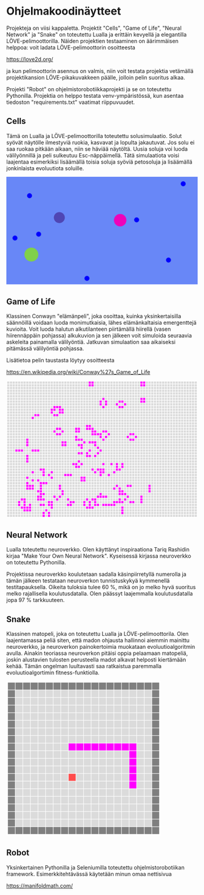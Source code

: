# Ohjelmakoodinäytteet

Projekteja on viisi kappaletta. Projektit "Cells", "Game of Life", "Neural Network" ja "Snake" on toteutettu Lualla ja erittäin kevyellä ja elegantilla LÖVE-pelimoottorilla. Näiden projektien testaaminen on äärimmäisen helppoa: voit ladata LÖVE-pelimoottorin osoitteesta

https://love2d.org/

ja kun pelimoottorin asennus on valmis, niin voit testata projektia vetämällä projektikansion LÖVE-pikakuvakkeen päälle, jolloin pelin suoritus alkaa.

Projekti "Robot" on ohjelmistorobotiikkaprojekti ja se on toteutettu Pythonilla. Projektia on helppo testata venv-ympäristössä, kun asentaa tiedoston "requirements.txt" vaatimat riippuvuudet.

## Cells

Tämä on Lualla ja LÖVE-pelimoottorilla toteutettu solusimulaatio. Solut syövät näytölle ilmestyviä ruokia, kasvavat ja lopulta jakautuvat. Jos solu ei saa ruokaa pitkään aikaan, niin se häviää näytöltä. Uusia soluja voi luoda välilyönnillä ja peli sulkeutuu Esc-näppäimellä. Tätä simulaatiota voisi laajentaa esimerkiksi lisäämällä toisia soluja syöviä petosoluja ja lisäämällä jonkinlaista evoluutiota soluille.

![Cells Image](Images/Cells.png)

## Game of Life

Klassinen Conwayn "elämänpeli", joka osoittaa, kuinka yksinkertaisilla säännöillä voidaan luoda monimutkaisia, lähes elämänkaltaisia emergenttejä kuvioita. Voit luoda halutun alkutilanteen piirtämällä hiirellä (vasen hiirennäppäin pohjassa) alkukuvion ja sen jälkeen voit simuloida seuraavia askeleita painamalla välilyöntiä. Jatkuvan simulaation saa aikaiseksi pitämässä välilyöntiä pohjassa.

Lisätietoa pelin taustasta löytyy osoitteesta

https://en.wikipedia.org/wiki/Conway%27s_Game_of_Life

![Game of Life Image](Images/Game_Of_Life.png)

## Neural Network

Lualla toteutettu neuroverkko. Olen käyttänyt inspiraationa Tariq Rashidin kirjaa "Make Your Own Neural Network". Kyseisessä kirjassa neuroverkko on toteutettu Pythonilla.

Projektissa neuroverkko koulutetaan sadalla käsinpiirretyllä numerolla ja tämän jälkeen testataan neuroverkon tunnistuskykyä kymmenellä testitapauksella. Oikeita tuloksia tulee 60 %, mikä on jo melko hyvä suoritus melko rajallisella koulutusdatalla. Olen päässyt laajemmalla koulutusdatalla jopa 97 % tarkkuuteen.

## Snake

Klassinen matopeli, joka on toteutettu Lualla ja LÖVE-pelimoottorila. Olen laajentamassa peliä siten, että madon ohjausta hallinnoi aiemmin mainittu neuroverkko, ja neuroverkon painokertoimia muokataan evoluutioalgoritmin avulla. Ainakin teoriassa neuroverkon pitäisi oppia pelaamaan matopeliä, joskin alustavien tulosten perusteella madot alkavat helposti kiertämään kehää. Tämän ongelman luultavasti saa ratkaistua paremmalla evoluutioalgortimin fitness-funktiolla.

![Snake Image](Images/Snake.png)

## Robot

Yksinkertainen Pythonilla ja Seleniumilla toteutettu ohjelmistorobotiikan framework. Esimerkkitehtävässä käytetään minun omaa nettisivua

https://manifoldmath.com/